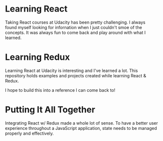 # Learning React
Taking React courses at Udacity has been pretty challenging. I always found myself looking for infornation when I just couldn't smoe of the concepts. It was always fun to come back and play around with what I learned.

# Learning Redux

Learning React at Udacity is interesting and I've learned a lot. This repository holds examples and projects created while learning React & Redux.

I hope to build this into a reference I can come back to!

# Putting It All Together
Integrating React w/ Redux made a whole lot of sense. To have a better user experience throughout a JavaScript application, state needs to be managed properly and effectively.


